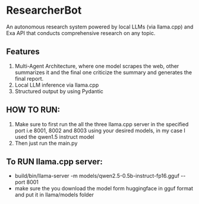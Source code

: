 # ResearcherBot
An autonomous research system powered by local LLMs (via llama.cpp) and Exa API that conducts comprehensive research on any topic.

## Features
1. Multi-Agent Architecture, where one model scrapes the web, other summarizes it and the final one criticize the summary and generates the final report.
2. Local LLM inference via llama.cpp
3. Structured output by using Pydantic


## HOW TO RUN:
1. Make sure to first run the all the three llama.cpp server in the specified port i.e 8001, 8002 and 8003 using your desired models, in my case I used the qwen1.5 instruct model
2. Then just run the main.py

## To RUN llama.cpp server:
- build/bin/llama-server -m models/qwen2.5-0.5b-instruct-fp16.gguf --port 8001
- make sure the you download the model form huggingface in gguf format and put it in llama/models folder

